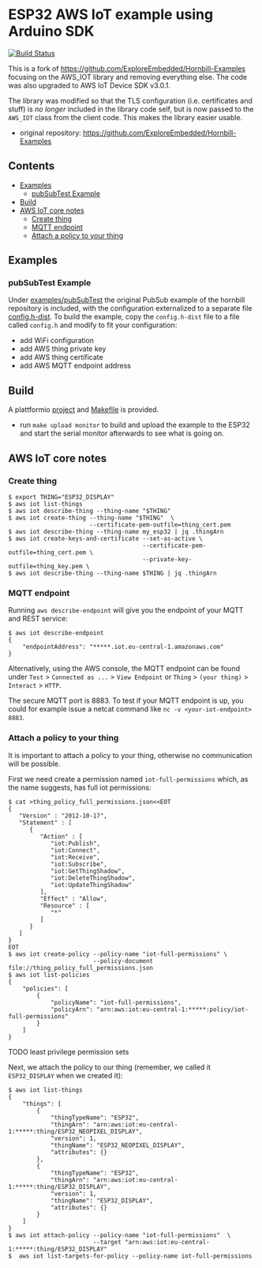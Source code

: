 # ESP32 AWS IoT example using Arduino SDK

[![Build Status](https://travis-ci.org/jandelgado/esp32-aws-iot.svg?branch=master)](https://travis-ci.org/jandelgado/esp32-aws-iot)


This is a fork of https://github.com/ExploreEmbedded/Hornbill-Examples
focusing on the AWS_IOT library and removing everything else. The code was
also upgraded to AWS IoT Device SDK v3.0.1. 

The library was modified so that the TLS configuration (i.e. certificates and
stuff) is _no longer_ included in the library code self, but is now passed to
the `AWS_IOT` class from the client code. This makes the library easier usable.

* original repository:  https://github.com/ExploreEmbedded/Hornbill-Examples

## Contents


<!-- vim-markdown-toc GFM -->

* [Examples](#examples)
    * [pubSubTest Example](#pubsubtest-example)
* [Build](#build)
* [AWS IoT core notes](#aws-iot-core-notes)
    * [Create thing](#create-thing)
    * [MQTT endpoint](#mqtt-endpoint)
    * [Attach a policy to your thing](#attach-a-policy-to-your-thing)

<!-- vim-markdown-toc -->

## Examples

### pubSubTest Example

Under [examples/pubSubTest](examples/pubSubTest) the original PubSub example of
the hornbill repository is included, with the configuration externalized to a
separate file [config.h-dist](examples/pubSubTest/config.h-dist). To build the
example, copy the `config.h-dist` file to a file called `config.h` and modify
to fit your configuration:

* add WiFi configuration
* add AWS thing private key
* add AWS thing certificate 
* add AWS MQTT endpoint address

## Build

A plattformio [project](platformio.ini) and [Makefile](Makefile) is provided.

* run `make upload monitor` to build and upload the example to the ESP32 and
  start the serial monitor afterwards to see what is going on.

## AWS IoT core notes

### Create thing

```shell
$ export THING="ESP32_DISPLAY"
$ aws iot list-things    
$ aws iot describe-thing --thing-name "$THING"
$ aws iot create-thing --thing-name "$THING"  \
                       --certificate-pem-outfile=thing_cert.pem
$ aws iot describe-thing --thing-name my_esp32 | jq .thingArn
$ aws iot create-keys-and-certificate --set-as-active \
                                      --certificate-pem-outfile=thing_cert.pem \
                                      --private-key-outfile=thing_key.pem \
$ aws iot describe-thing --thing-name $THING | jq .thingArn
```

### MQTT endpoint

Running `aws describe-endpoint` will give you the endpoint of your MQTT and
REST service:

```shell
$ aws iot describe-endpoint
{
    "endpointAddress": "*****.iot.eu-central-1.amazonaws.com"
}
```

Alternatively, using the AWS console, the MQTT endpoint can be found under
`Test` > `Connected as ...` > `View Endpoint` or `Thing` > `(your thing)` >
`Interact` > `HTTP`. 

The secure MQTT port is 8883. To test if your MQTT endpoint is up, you could
for example issue a netcat command like `nc -v <your-iot-endpoint> 8883`.

### Attach a policy to your thing

It is important to attach a policy to your thing, otherwise no communication
will be possible.

First we need create a permission named `iot-full-permissions` which, as 
the name suggests, has full iot permissions:

```shell
$ cat >thing_policy_full_permissions.json<<EOT
{
   "Version" : "2012-10-17",
   "Statement" : [
      {
         "Action" : [
            "iot:Publish",
            "iot:Connect",
            "iot:Receive",
            "iot:Subscribe",
            "iot:GetThingShadow",
            "iot:DeleteThingShadow",
            "iot:UpdateThingShadow"
         ],
         "Effect" : "Allow",
         "Resource" : [
            "*"
         ]
      }
   ]
}
EOT
$ aws iot create-policy --policy-name "iot-full-permissions" \
                        --policy-document file://thing_policy_full_permissions.json
$ aws iot list-policies
{
    "policies": [
        {
            "policyName": "iot-full-permissions", 
            "policyArn": "arn:aws:iot:eu-central-1:*****:policy/iot-full-permissions"
        }
    ]
}

```
TODO least privilege permission sets 

Next, we attach the policy to our thing (remember, we called it `ESP32_DISPLAY`
when we created it):

```shell
$ aws iot list-things
{
    "things": [
        {
            "thingTypeName": "ESP32",
            "thingArn": "arn:aws:iot:eu-central-1:*****:thing/ESP32_NEOPIXEL_DISPLAY",
            "version": 1,
            "thingName": "ESP32_NEOPIXEL_DISPLAY",
            "attributes": {}
        },
        {
            "thingTypeName": "ESP32",
            "thingArn": "arn:aws:iot:eu-central-1:*****:thing/ESP32_DISPLAY",
            "version": 1,
            "thingName": "ESP32_DISPLAY",
            "attributes": {}
        }
    ]
}
$ aws iot attach-policy --policy-name "iot-full-permissions"  \
                        --target "arn:aws:iot:eu-central-1:*****:thing/ESP32_DISPLAY"
$  aws iot list-targets-for-policy --policy-name iot-full-permissions
```


